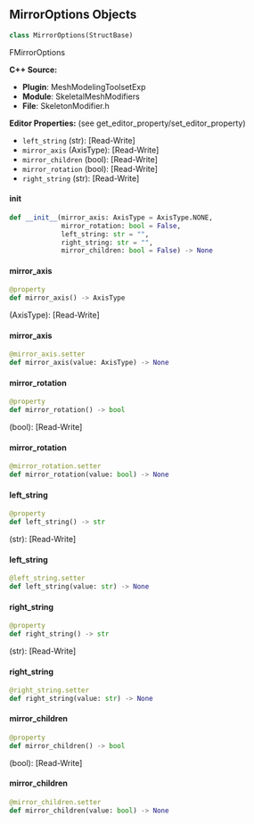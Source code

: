 ## MirrorOptions Objects

```python
class MirrorOptions(StructBase)
```

FMirrorOptions

**C++ Source:**

- **Plugin**: MeshModelingToolsetExp
- **Module**: SkeletalMeshModifiers
- **File**: SkeletonModifier.h

**Editor Properties:** (see get_editor_property/set_editor_property)

- ``left_string`` (str):  [Read-Write]
- ``mirror_axis`` (AxisType):  [Read-Write]
- ``mirror_children`` (bool):  [Read-Write]
- ``mirror_rotation`` (bool):  [Read-Write]
- ``right_string`` (str):  [Read-Write]

<a id="unreal.MirrorOptions.__init__"></a>

#### __init__

```python
def __init__(mirror_axis: AxisType = AxisType.NONE,
             mirror_rotation: bool = False,
             left_string: str = "",
             right_string: str = "",
             mirror_children: bool = False) -> None
```

<a id="unreal.MirrorOptions.mirror_axis"></a>

#### mirror_axis

```python
@property
def mirror_axis() -> AxisType
```

(AxisType):  [Read-Write]

<a id="unreal.MirrorOptions.mirror_axis"></a>

#### mirror_axis

```python
@mirror_axis.setter
def mirror_axis(value: AxisType) -> None
```

<a id="unreal.MirrorOptions.mirror_rotation"></a>

#### mirror_rotation

```python
@property
def mirror_rotation() -> bool
```

(bool):  [Read-Write]

<a id="unreal.MirrorOptions.mirror_rotation"></a>

#### mirror_rotation

```python
@mirror_rotation.setter
def mirror_rotation(value: bool) -> None
```

<a id="unreal.MirrorOptions.left_string"></a>

#### left_string

```python
@property
def left_string() -> str
```

(str):  [Read-Write]

<a id="unreal.MirrorOptions.left_string"></a>

#### left_string

```python
@left_string.setter
def left_string(value: str) -> None
```

<a id="unreal.MirrorOptions.right_string"></a>

#### right_string

```python
@property
def right_string() -> str
```

(str):  [Read-Write]

<a id="unreal.MirrorOptions.right_string"></a>

#### right_string

```python
@right_string.setter
def right_string(value: str) -> None
```

<a id="unreal.MirrorOptions.mirror_children"></a>

#### mirror_children

```python
@property
def mirror_children() -> bool
```

(bool):  [Read-Write]

<a id="unreal.MirrorOptions.mirror_children"></a>

#### mirror_children

```python
@mirror_children.setter
def mirror_children(value: bool) -> None
```

<a id="unreal.OrientOptions"></a>